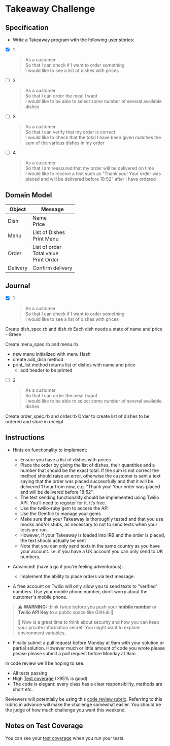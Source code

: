 # Takeaway Challenge

## Specification

- Write a Takeaway program with the following user stories:

* [x] 1

  > As a customer  
  > So that I can check if I want to order something  
  > I would like to see a list of dishes with prices

* [ ] 2

  > As a customer  
  > So that I can order the meal I want  
  > I would like to be able to select some number of several available dishes

* [ ] 3

  > As a customer  
  > So that I can verify that my order is correct  
  > I would like to check that the total I have been given matches the sum of the various dishes in my order

* [ ] 4
  > As a customer  
  > So that I am reassured that my order will be delivered on time  
  > I would like to receive a text such as "Thank you! Your order was placed and will be delivered before 18:52" after I have ordered

## Domain Model

| Object   | Message                                     |
| -------- | ------------------------------------------- |
| Dish     | Name<br>Price                               |
| Menu     | List of Dishes<br>Print Menu                |
| Order    | List of order<br>Total value<br>Print Order |
| Delivery | Confirm delivery                            |

## Journal

* [x] 1

  > As a customer  
  > So that I can check if I want to order something  
  > I would like to see a list of dishes with prices

Create dish_spec.rb and dish.rb
Each dish needs a state of name and price - Green

Create menu_spec.rb and menu.rb
 * new menu initialized with menu Hash
 * create add_dish method
 * print_list method returns list of dishes with name and price
   * add header to be printed

* [ ] 2

  > As a customer  
  > So that I can order the meal I want  
  > I would like to be able to select some number of several available dishes

Create order_spec.rb and order.rb
Order to create list of dishes to be ordered and store in receipt

## Instructions

- Hints on functionality to implement:

  - Ensure you have a list of dishes with prices
  - Place the order by giving the list of dishes, their quantities and a number that should be the exact total. If the sum is not correct the method should raise an error, otherwise the customer is sent a text saying that the order was placed successfully and that it will be delivered 1 hour from now, e.g. "Thank you! Your order was placed and will be delivered before 18:52".
  - The text sending functionality should be implemented using Twilio API. You'll need to register for it. It’s free.
  - Use the twilio-ruby gem to access the API
  - Use the Gemfile to manage your gems
  - Make sure that your Takeaway is thoroughly tested and that you use mocks and/or stubs, as necessary to not to send texts when your tests are run
  - However, if your Takeaway is loaded into IRB and the order is placed, the text should actually be sent
  - Note that you can only send texts in the same country as you have your account. I.e. if you have a UK account you can only send to UK numbers.

- Advanced! (have a go if you're feeling adventurous):

  - Implement the ability to place orders via text message.

- A free account on Twilio will only allow you to send texts to "verified" numbers. Use your mobile phone number, don't worry about the customer's mobile phone.

> :warning: **WARNING:** think twice before you push your **mobile number** or **Twilio API Key** to a public space like GitHub :eyes:
>
> :key: Now is a great time to think about security and how you can keep your private information secret. You might want to explore environment variables.

- Finally submit a pull request before Monday at 9am with your solution or partial solution. However much or little amount of code you wrote please please please submit a pull request before Monday at 9am

In code review we'll be hoping to see:

- All tests passing
- High [Test coverage](https://github.com/makersacademy/course/blob/master/pills/test_coverage.md) (>95% is good)
- The code is elegant: every class has a clear responsibility, methods are short etc.

Reviewers will potentially be using this [code review rubric](docs/review.md). Referring to this rubric in advance will make the challenge somewhat easier. You should be the judge of how much challenge you want this weekend.

## Notes on Test Coverage

You can see your [test coverage](https://github.com/makersacademy/course/blob/master/pills/test_coverage.md) when you run your tests.
